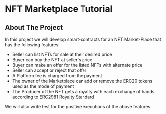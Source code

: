 # NFT Marketplace Tutorial

## About The Project

In this project we will develop smart-contracts for an NFT Market-Place that has the following features:

- Seller can list NFTs for sale at their desired price
- Buyer can buy the NFT at seller's price
- Buyer can make an offer for the listed NFTs with alternate price
- Seller can accept or reject that offer
- A Platform fee is charged from the payment
- The owner of the Marketplace can add or remove the ERC20 tokens used as the mode of payment
- The Producer of the NFT gets a royalty with each exchange of hands according to ERC2981 Royalty Standard

We will also write test for the positive executions of the above features.
